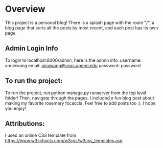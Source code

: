 # Overview
This project is a personal blog! There is a splash page with the route "/", a blog page that sorts all the posts by most recent, and each post has its own page. 

## Admin Login Info
To login to localhost:8000/admin, here is the admin info:
    username: anniewang
    email: anniwang@seas.upenn.edu
    password: password 

## To run the project:
To run the project, run python manage.py runserver from the top level folder! Then, navigate through the pages. I included a fun blog post about making my favorite rosemary focaccia. Feel free to add posts too :). I hope you enjoy!

## Attributions:
I used an online CSS template from https://www.w3schools.com/w3css/w3css_templates.asp